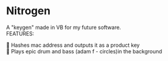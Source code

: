 # Nitrogen
A "keygen" made in VB for my future software.  
FEATURES:  

🔑 Hashes mac address and outputs it as a product key  
🥁 Plays epic drum and bass (adam f - circles)in the background  
